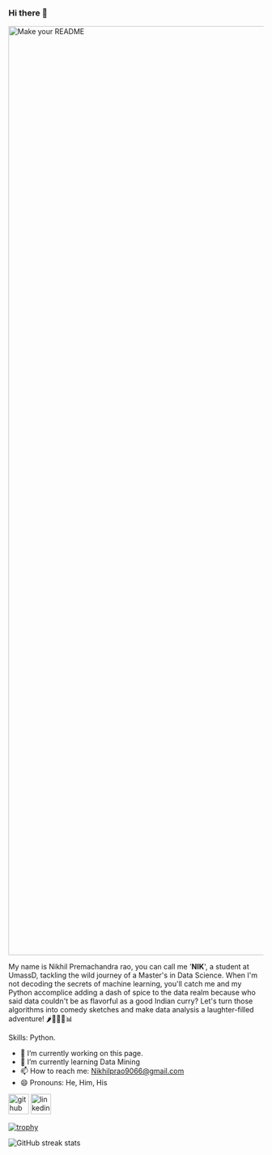 <!--
### Hi there 👋


**nikhil9066/nikhil9066** is a ✨ _special_ ✨ repository because its `README.md` (this file) appears on your GitHub profile.

Here are some ideas to get you started:

- 🔭 I’m currently working on ...
- 🌱 I’m currently learning ...
- 👯 I’m looking to collaborate on ...
- 🤔 I’m looking for help with ...
- 💬 Ask me about ...
- 📫 How to reach me: ...
- 😄 Pronouns: ...
- ⚡ Fun fact: ...

I'm Nikhil P Rao


![Anurag's GitHub stats](https://github-readme-stats.vercel.app/api?username=nikhil9066&show_icons=true)

-->
### Hi there 👋
<img width="1834" alt="Make your README" src="https://github.com/nikhil9066/nikhil9066/assets/36182930/f7952e88-08c5-4398-9d2e-32443e217b53">

My name is Nikhil Premachandra rao, you can call me '**NIK**', a student at UmassD, tackling the wild journey of a Master's in Data Science. When I'm not decoding the secrets of machine learning, you'll catch me and my Python accomplice adding a dash of spice to the data realm because who said data couldn't be as flavorful as a good Indian curry? Let's turn those algorithms into comedy sketches and make data analysis a laughter-filled adventure! 🌶️🤖😄🐍📊

Skills: Python.

- 🔭 I’m currently working on this page. 
- 🌱 I’m currently learning Data Mining 
- 📫 How to reach me: Nikhilprao9066@gmail.com 
- 😄 Pronouns: He, Him, His 


[<img src='https://cdn.jsdelivr.net/npm/simple-icons@3.0.1/icons/github.svg' alt='github' height='40'>](https://github.com/nikhil9066)  [<img src='https://cdn.jsdelivr.net/npm/simple-icons@3.0.1/icons/linkedin.svg' alt='linkedin' height='40'>](https://www.linkedin.com/in/nikhil-p-rao//)  



[![trophy](https://github-profile-trophy.vercel.app/?username=nikhil9066)](https://github.com/nikhil9066/github-profile-trophy)
<!-- 
[![Top Langs](https://github-readme-stats.vercel.app/api/top-langs/?username=nikhil9066)](https://github.com/anuraghazra/github-readme-stats)

![GitHub stats](https://github-readme-stats.vercel.app/api?username=nikhil9066&show_icons=true&count_private=true)  
-->
![GitHub streak stats](https://streak-stats.demolab.com/?user=nikhil9066)  

